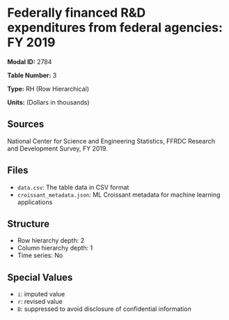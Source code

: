 # Federally financed R&D expenditures from federal agencies: FY 2019

**Modal ID:** 2784

**Table Number:** 3

**Type:** RH (Row Hierarchical)

**Units:** (Dollars in thousands)

## Sources

National Center for Science and Engineering Statistics, FFRDC Research and Development Survey, FY 2019.

## Files

- `data.csv`: The table data in CSV format
- `croissant_metadata.json`: ML Croissant metadata for machine learning applications

## Structure

- Row hierarchy depth: 2
- Column hierarchy depth: 1
- Time series: No

## Special Values

- `i`: imputed value
- `r`: revised value
- `D`: suppressed to avoid disclosure of confidential information

